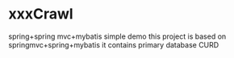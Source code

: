 # xxxCrawl
spring+spring mvc+mybatis simple demo
this project is based on springmvc+spring+mybatis
it contains primary database CURD
